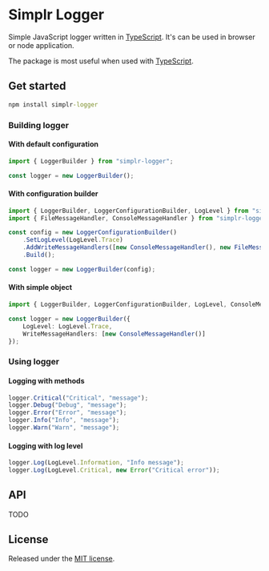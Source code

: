 # Simplr Logger

Simple JavaScript logger written in [TypeScript](http://typescriptlang.org). It's can be used in browser or node application.

The package is most useful when used with [TypeScript](http://typescriptlang.org).


## Get started

```cmd
npm install simplr-logger
```

### Building logger

#### With default configuration

```ts
import { LoggerBuilder } from "simplr-logger";

const logger = new LoggerBuilder();
```

#### With configuration builder

```ts
import { LoggerBuilder, LoggerConfigurationBuilder, LogLevel } from "simplr-logger";
import { FileMessageHandler, ConsoleMessageHandler } from "simplr-logger/handlers";

const config = new LoggerConfigurationBuilder()
    .SetLogLevel(LogLevel.Trace)
    .AddWriteMessageHandlers([new ConsoleMessageHandler(), new FileMessageHandler("./logs.txt")])
    .Build();

const logger = new LoggerBuilder(config);
```

#### With simple object

```ts
import { LoggerBuilder, LoggerConfigurationBuilder, LogLevel, ConsoleMessageHandler } from "simplr-logger";

const logger = new LoggerBuilder({
    LogLevel: LogLevel.Trace,
    WriteMessageHandlers: [new ConsoleMessageHandler()]
});
```

### Using logger

#### Logging with methods

```ts
logger.Critical("Critical", "message");
logger.Debug("Debug", "message");
logger.Error("Error", "message");
logger.Info("Info", "message");
logger.Warn("Warn", "message");
```

#### Logging with log level

```ts
logger.Log(LogLevel.Information, "Info message");
logger.Log(LogLevel.Critical, new Error("Critical error"));
```

## API

 TODO

## License

Released under the [MIT license](LICENSE).
